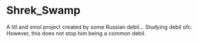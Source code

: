 # Shrek_Swamp

A litl and smol project created by some Russian debil... Studying debil ofc. However, this does not stop him being a common debil.
